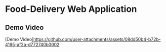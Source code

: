 # Food-Delivery Web Application

## Demo Video

[Demo Video]https://github.com/user-attachments/assets/08dd50b4-b72b-4165-af2a-d772740b0002

